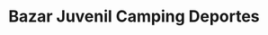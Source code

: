 ---
title: "Bazar Juvenil Camping Deportes"
url: /sevilla/bazar-juvenil-camping-deportes/
shop: deportes
---